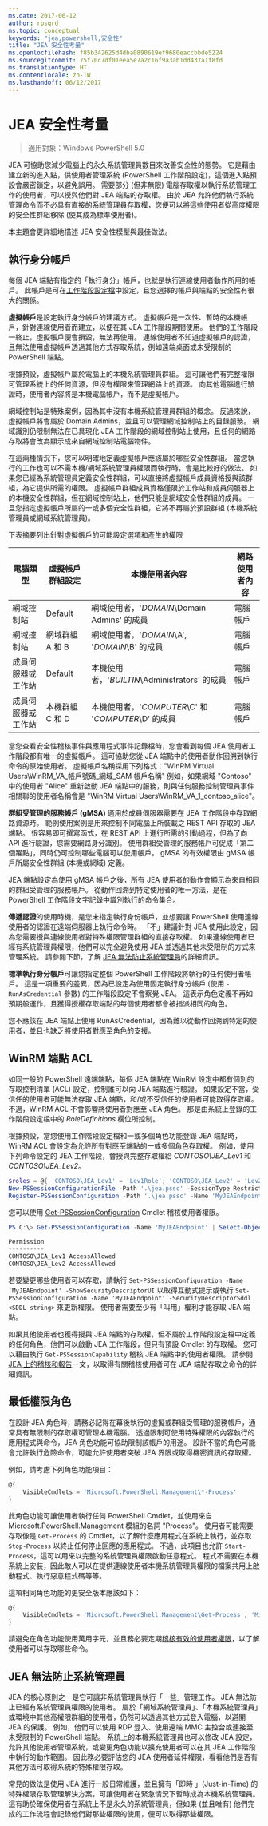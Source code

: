 ```yaml
---
ms.date: 2017-06-12
author: rpsqrd
ms.topic: conceptual
keywords: "jea,powershell,安全性"
title: "JEA 安全性考量"
ms.openlocfilehash: f85b342625d4dba0890619ef9680eaccbbde5224
ms.sourcegitcommit: 75f70c7df01eea5e7a2c16f9a3ab1dd437a1f8fd
ms.translationtype: HT
ms.contentlocale: zh-TW
ms.lasthandoff: 06/12/2017
---
```

<a id="jea-security-considerations" class="xliff"></a>
# JEA 安全性考量

> 適用對象：Windows PowerShell 5.0

JEA 可協助您減少電腦上的永久系統管理員數目來改善安全性的態勢。
它是藉由建立新的進入點，供使用者管理系統 (PowerShell 工作階段設定)，這個進入點預設會嚴密鎖定，以避免誤用。
需要部分 (但非無限) 電腦存取權以執行系統管理工作的使用者，可以授與他們對 JEA 端點的存取權。
由於 JEA 允許他們執行系統管理命令而不必具有直接的系統管理員存取權，您便可以將這些使用者從高度權限的安全性群組移除 (使其成為標準使用者)。

本主題會更詳細地描述 JEA 安全性模型與最佳做法。

<a id="run-as-account" class="xliff"></a>
## 執行身分帳戶

每個 JEA 端點有指定的「執行身分」帳戶，也就是執行連線使用者動作所用的帳戶。
此帳戶是可在[工作階段設定檔](session-configurations.md)中設定，且您選擇的帳戶與端點的安全性有很大的關係。

**虛擬帳戶**是設定執行身分帳戶的建議方式。
虛擬帳戶是一次性、暫時的本機帳戶，針對連線使用者而建立，以便在其 JEA 工作階段期間使用。
他們的工作階段一終止，虛擬帳戶便會損毀，無法再使用。
連線使用者不知道虛擬帳戶的認證，且無法使用虛擬帳戶透過其他方式存取系統，例如遠端桌面或未受限制的 PowerShell 端點。

根據預設，虛擬帳戶屬於電腦上的本機系統管理員群組。
這可讓他們有完整權限可管理系統上的任何資源，但沒有權限來管理網路上的資源。
向其他電腦進行驗證時，使用者內容將是本機電腦帳戶，而不是虛擬帳戶。

網域控制站是特殊案例，因為其中沒有本機系統管理員群組的概念。
反過來說，虛擬帳戶將會屬於 Domain Admins，並且可以管理網域控制站上的目錄服務。
網域識別仍限制無法在已具現化 JEA 工作階段的網域控制站上使用，且任何的網路存取將會改為顯示成來自網域控制站電腦物件。

在這兩種情況下，您可以明確地定義虛擬帳戶應該屬於哪些安全性群組。
當您執行的工作也可以不需本機/網域系統管理員權限而執行時，會是比較好的做法。
如果您已經為系統管理員定義安全性群組，可以直接將虛擬帳戶成員資格授與該群組，為它提供所需的權限。
虛擬帳戶群組成員資格僅限於工作站和成員伺服器上的本機安全性群組，但在網域控制站上，他們只能是網域安全性群組的成員。
一旦您指定虛擬帳戶所屬的一或多個安全性群組，它將不再屬於預設群組 (本機系統管理員或網域系統管理員)。

下表摘要列出針對虛擬帳戶的可能設定選項和產生的權限

電腦類型                | 虛擬帳戶群組設定 | 本機使用者內容                                      | 網路使用者內容
-----------------------------|-------------------------------------|---------------------------------------------------------|--------------------------------------------------
網域控制站            | Default                             | 網域使用者，'*DOMAIN*\Domain Admins' 的成員         | 電腦帳戶
網域控制站            | 網域群組 A 和 B               | 網域使用者，'*DOMAIN*\A', '*DOMAIN*\B' 的成員       | 電腦帳戶
成員伺服器或工作站 | Default                             | 本機使用者，'*BUILTIN*\Administrators' 的成員        | 電腦帳戶
成員伺服器或工作站 | 本機群組 C 和 D                | 本機使用者，'*COMPUTER*\C' 和 '*COMPUTER*\D' 的成員 | 電腦帳戶

當您查看安全性稽核事件與應用程式事件記錄檔時，您會看到每個 JEA 使用者工作階段都有唯一的虛擬帳戶。
這可協助您從 JEA 端點中的使用者動作回溯到執行命令的原始使用者。
虛擬帳戶名稱採用下列格式："WinRM Virtual Users\\WinRM\_VA\_帳戶號碼\_網域\_SAM 帳戶名稱" 例如，如果網域 "Contoso" 中的使用者 "Alice" 重新啟動 JEA 端點中的服務，則與任何服務控制管理員事件相關聯的使用者名稱會是 "WinRM Virtual Users\\WinRM\_VA\_1\_contoso\_alice"。


**群組受管理的服務帳戶 (gMSA)** 適用於成員伺服器需要在 JEA 工作階段中存取網路資源時。
範例使用案例是用來控制不同電腦上所裝載之 REST API 存取的 JEA 端點。
很容易即可撰寫函式，在 REST API 上進行所需的引動過程，但為了向 API 進行驗證，您需要網路身分識別。
使用群組受管理的服務帳戶可促成「第二個躍點」，同時仍可控制哪些電腦可以使用帳戶。
gMSA 的有效權限由 gMSA 帳戶所屬安全性群組 (本機或網域) 定義。

JEA 端點設定為使用 gMSA 帳戶之後，所有 JEA 使用者的動作會顯示為來自相同的群組受管理的服務帳戶。
從動作回溯到特定使用者的唯一方法，是在 PowerShell 工作階段文字記錄中識別執行的命令集合。

**傳遞認證**的使用時機，是您未指定執行身份帳戶，並想要讓 PowerShell 使用連線使用者的認證在遠端伺服器上執行命令時。
「不」建議針對 JEA 使用此設定，因為您需要授與連線使用者對特殊權限管理群組的直接存取權。
如果連線使用者已經有系統管理員權限，他們可以完全避免使用 JEA 並透過其他未受限制的方式來管理系統。
請參閱下節，了解 [JEA 無法防止系統管理員](#jea-does-not-protect-against-admins)的詳細資訊。

**標準執行身分帳戶**可讓您指定整個 PowerShell 工作階段將執行的任何使用者帳戶。
這是一項重要的差異，因為已設定為使用固定執行身分帳戶 (使用 `-RunAsCredential` 參數) 的工作階段設定不會察覺 JEA。
這表示角色定義不再如預期般運作，且獲得授權存取端點的每個使用者都會被指派相同的角色。

您不應該在 JEA 端點上使用 RunAsCredential，因為難以從動作回溯到特定的使用者，並且也缺乏將使用者對應至角色的支援。

<a id="winrm-endpoint-acl" class="xliff"></a>
## WinRM 端點 ACL

如同一般的 PowerShell 遠端端點，每個 JEA 端點在 WinRM 設定中都有個別的存取控制清單 (ACL) 設定，控制誰可以向 JEA 端點進行驗證。
如果設定不當，受信任的使用者可能無法存取 JEA 端點，和/或不受信任的使用者可能取得存取權。
不過，WinRM ACL 不會影響將使用者對應至 JEA 角色。
那是由系統上登錄的工作階段設定檔中的 *RoleDefinitions* 欄位所控制。

根據預設，當您使用工作階段設定檔和一或多個角色功能登錄 JEA 端點時，WinRM ACL 會設定為允許所有對應至端點的一或多個角色存取權。
例如，使用下列命令設定的 JEA 工作階段，會授與完整存取權給 *CONTOSO\JEA\_Lev1* 和 *CONTOSO\JEA\_Lev2*。

```powershell
$roles = @{ 'CONTOSO\JEA_Lev1' = 'Lev1Role'; 'CONTOSO\JEA_Lev2' = 'Lev2Role' }
New-PSSessionConfigurationFile -Path '.\jea.pssc' -SessionType RestrictedRemoteServer -RoleDefinitions $roles -RunAsVirtualAccount
Register-PSSessionConfiguration -Path '.\jea.pssc' -Name 'MyJEAEndpoint'
```

您可以使用 [Get-PSSessionConfiguration](https://msdn.microsoft.com/en-us/powershell/reference/5.1/microsoft.powershell.core/get-pssessionconfiguration) Cmdlet 稽核使用者權限。

```powershell
PS C:\> Get-PSSessionConfiguration -Name 'MyJEAEndpoint' | Select-Object Permission

Permission
----------
CONTOSO\JEA_Lev1 AccessAllowed
CONTOSO\JEA_Lev2 AccessAllowed
```

若要變更哪些使用者可以存取，請執行 `Set-PSSessionConfiguration -Name 'MyJEAEndpoint' -ShowSecurityDescriptorUI` 以取得互動式提示或執行 `Set-PSSessionConfiguration -Name 'MyJEAEndpoint' -SecurityDescriptorSddl <SDDL string>` 來更新權限。
使用者需要至少有「叫用」權利才能存取 JEA 端點。

如果其他使用者也獲得授與 JEA 端點的存取權，但不屬於工作階段設定檔中定義的任何角色，他們可以啟動 JEA 工作階段，但只有預設 Cmdlet 的存取權。
您可以藉由執行 `Get-PSSessionCapability` 稽核 JEA 端點中的使用者權限。
請參閱 [JEA 上的稽核和報告](audit-and-report.md)一文，以取得有關稽核使用者可在 JEA 端點存取之命令的詳細資訊。

<a id="least-privilege-roles" class="xliff"></a>
## 最低權限角色

在設計 JEA 角色時，請務必記得在幕後執行的虛擬或群組受管理的服務帳戶，通常具有無限制的存取權可管理本機電腦。
透過限制可使用特殊權限的內容執行的應用程式與命令，JEA 角色功能可協助限制該帳戶的用途。
設計不當的角色可能會允許執行危險命令，可能允許使用者突破 JEA 界限或取得機密資訊的存取權。

例如，請考慮下列角色功能項目：

```powershell
@{
    VisibleCmdlets = 'Microsoft.PowerShell.Management\*-Process'
}
```

此角色功能可讓使用者執行任何 PowerShell Cmdlet，並使用來自 Microsoft.PowerShell.Management 模組的名詞 "Process"。
使用者可能需要存取像是 `Get-Process` 的 Cmdlet，以了解什麼應用程式在系統上執行，並存取 `Stop-Process` 以終止任何停止回應的應用程式。
不過，此項目也允許 `Start-Process`，這可以用來以完整的系統管理員權限啟動任意程式。
程式不需要在本機系統上安裝，因此敵人可以在提供連線使用者本機系統管理員權限的檔案共用上啟動程式、執行惡意程式碼等等。

這項相同角色功能的更安全版本應該如下︰

```powershell
@{
    VisibleCmdlets = 'Microsoft.PowerShell.Management\Get-Process', 'Microsoft.PowerShell.Management\Stop-Process'
}
```

請避免在角色功能使用萬用字元，並且務必要定期[稽核有效的使用者權限](audit-and-report.md#check-effective-rights-for-a-specific-user)，以了解使用者可以存取哪些命令。

<a id="jea-does-not-protect-against-admins" class="xliff"></a>
## JEA 無法防止系統管理員

JEA 的核心原則之一是它可讓非系統管理員執行「一些」管理工作。
JEA 無法防止已經有系統管理員權限的使用者。
屬於「網域系統管理員」、「本機系統管理員」或環境中其他高權限群組的使用者，仍然可以透過其他方式登入電腦，以避開 JEA 的保護。
例如，他們可以使用 RDP 登入、使用遠端 MMC 主控台或連接至未受限制的 PowerShell 端點。
系統上的本機系統管理員也可以修改 JEA 設定，允許其他使用者管理系統，或變更角色功能以擴充使用者可以在其 JEA 工作階段中執行的動作範圍。
因此務必要評估您的 JEA 使用者延伸權限，看看他們是否有其他方法可取得系統的特殊權限存取。

常見的做法是使用 JEA 進行一般日常維護，並且擁有「即時 」(Just-in-Time) 的特殊權限存取管理解決方案，可讓使用者在緊急情況下暫時成為本機系統管理員。
這有助於確保使用者在系統上不是永久的系統管理員，但如果 (並且唯有) 他們完成的工作流程會記錄他們對那些權限的使用，便可以取得那些權限。

